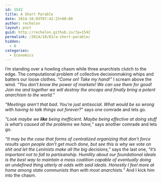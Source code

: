 ```yaml
---
id: 1542
title: A Short Parable
date: 2014-10-03T07:42:23+00:00
author: rechelon
layout: post
guid: http://rechelon.github.io/?p=1542
permalink: /2014/10/03/a-short-parable/
hidden:
  - 0
categories:
  - Economics
---
```

I&#8217;m standing over a howling chasm while three anarchists clutch to the edge. The computational problem of collective decisionmaking whips and batters our loose clothes. _&#8220;Come on! Take my hand!&#8221;_ I scream above the wind. _&#8220;You don&#8217;t know the power of markets! We can use them for good! Join me and together we will destroy the ancaps and finally bring a potent anarchism to the world.&#8221;_

_&#8220;Meetings aren&#8217;t that bad. You&#8217;re just antisocial. What would be so wrong with having to talk things out forever?&#8221;_ says one comrade and lets go.

_&#8220;Look maybe we **like** being inefficient. Maybe being effective at doing stuff is what&#8217;s caused all the problems we have,&#8221;_ says another comrade and lets go.

_&#8220;It may be the case that forms of centralized organizing that don&#8217;t force results upon people don&#8217;t get much done, but see this is why we vote on shit and let the Leninists make all the big decisions,&#8221;_ says the last one, _&#8220;it&#8217;s important not to fall to partisanship. Humility about our foundational ideals is the best way to maintain a mass coalition capable of eventually doing an undefined thing utterly at odds with said ideals. Honestly I feel more at home among state communists than with most anarchists.&#8221;_ And I kick him into the chasm.